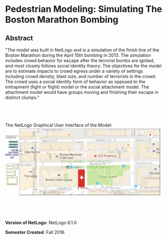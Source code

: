 # Pedestrian Modeling: Simulating The Boston Marathon Bombing

## Abstract
 
"The model was built in NetLogo and is a simulation of the finish line of the Boston Marathon during the April 15th bombing in 2013. The simulation includes crowd behavior for escape after the terrorist bombs are ignited, and most closely follows social identity theory. The objectives for the model are to estimate impacts to crowd egress under a variety of settings including crowd density, blast size, and number of terrorists in the crowd. The crowd uses a social identity form of behavior as opposed to the entrapment (fight or flight) model or the social attachment model. The attachment model would have groups moving and finishing their escape in distinct clumps."


## &nbsp;
The NetLogo Graphical User Interface of the Model: 
![The NetLogo Graphical User Interface](GUI.png)

## &nbsp;

**Version of NetLogo**: NetLogo 6.1.0

**Semester Created**: Fall 2016.

